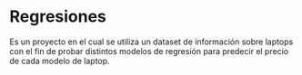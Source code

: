 # Regresiones
Es un proyecto en el cual se utiliza un dataset de información sobre laptops con el fin de probar distintos modelos de regresión para predecir el precio de cada modelo de laptop.
